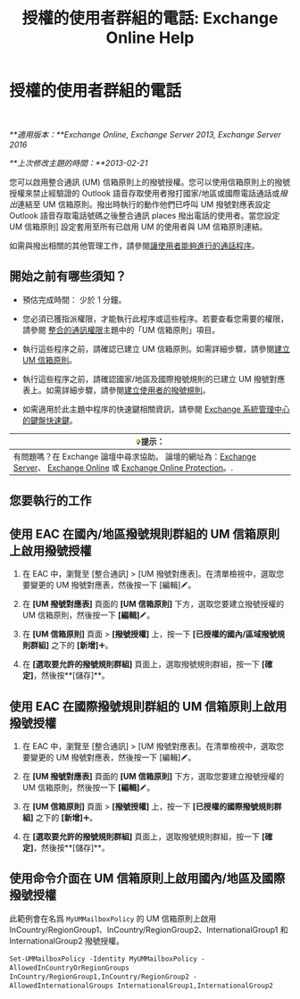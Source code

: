 ﻿---
title: '授權的使用者群組的電話: Exchange Online Help'
TOCTitle: 授權的使用者群組的電話
ms:assetid: 7fc36757-868c-4bde-b793-6ae630da155c
ms:mtpsurl: https://technet.microsoft.com/zh-tw/library/Bb232099(v=EXCHG.150)
ms:contentKeyID: 51409221
ms.date: 05/23/2018
mtps_version: v=EXCHG.150
ms.translationtype: MT
---

# 授權的使用者群組的電話

 

_**適用版本：**Exchange Online, Exchange Server 2013, Exchange Server 2016_

_**上次修改主題的時間：**2013-02-21_

您可以啟用整合通訊 (UM) 信箱原則上的撥號授權。您可以使用信箱原則上的撥號授權來禁止經驗證的 Outlook 語音存取使用者撥打國家/地區或國際電話通話或*撥出*連結至 UM 信箱原則。撥出時執行的動作他們已呼叫 UM 撥號對應表設定 Outlook 語音存取電話號碼之後整合通訊 places 撥出電話的使用者。當您設定 UM 信箱原則\] 設定套用至所有已啟用 UM 的使用者與 UM 信箱原則連結。

如需與撥出相關的其他管理工作，請參閱[讓使用者能夠進行的通話程序](allowing-users-to-make-calls-procedures-exchange-2013-help.md)。

## 開始之前有哪些須知？

  - 預估完成時間： 少於 1 分鐘。

  - 您必須已獲指派權限，才能執行此程序或這些程序。若要查看您需要的權限，請參閱 [整合的通訊權限](unified-messaging-permissions-exchange-2013-help.md)主題中的「UM 信箱原則」項目。

  - 執行這些程序之前，請確認已建立 UM 信箱原則。如需詳細步驟，請參閱[建立 UM 信箱原則](create-a-um-mailbox-policy-exchange-2013-help.md)。

  - 執行這些程序之前，請確認國家/地區及國際撥號規則的已建立 UM 撥號對應表上。如需詳細步驟，請參閱[建立使用者的撥號規則](create-dialing-rules-for-users-exchange-2013-help.md)。

  - 如需適用於此主題中程序的快速鍵相關資訊，請參閱 [Exchange 系統管理中心的鍵盤快速鍵](keyboard-shortcuts-in-the-exchange-admin-center-exchange-online-protection-help.md)。

<table>
<thead>
<tr class="header">
<th><img src="images/Bb124558.tip(EXCHG.150).gif" title="提示" alt="提示" />提示：</th>
</tr>
</thead>
<tbody>
<tr class="odd">
<td>有問題嗎？在 Exchange 論壇中尋求協助。 論壇的網址為：<a href="https://go.microsoft.com/fwlink/p/?linkid=60612">Exchange Server</a>、 <a href="https://go.microsoft.com/fwlink/p/?linkid=267542">Exchange Online</a> 或 <a href="https://go.microsoft.com/fwlink/p/?linkid=285351">Exchange Online Protection</a>。.</td>
</tr>
</tbody>
</table>


## 您要執行的工作

## 使用 EAC 在國內/地區撥號規則群組的 UM 信箱原則上啟用撥號授權

1.  在 EAC 中，瀏覽至 \[整合通訊\] \> \[UM 撥號對應表\]。在清單檢視中，選取您要變更的 UM 撥號對應表，然後按一下 \[編輯\]![編輯圖示](images/JJ218640.6f53ccb2-1f13-4c02-bea0-30690e6ea71d(EXCHG.150).gif "編輯圖示")。

2.  在 **\[UM 撥號對應表\]** 頁面的 **\[UM 信箱原則\]** 下方，選取您要建立撥號授權的 UM 信箱原則，然後按一下 **\[編輯\]**![編輯圖示](images/JJ218640.6f53ccb2-1f13-4c02-bea0-30690e6ea71d(EXCHG.150).gif "編輯圖示")。

3.  在 **\[UM 信箱原則\]** 頁面 \> **\[撥號授權\]** 上，按一下 **\[已授權的國內/區域撥號規則群組\]** 之下的 **\[新增\]**![加入圖示](images/JJ218640.c1e75329-d6d7-4073-a27d-498590bbb558(EXCHG.150).gif "加入圖示")。

4.  在 **\[選取要允許的撥號規則群組\]** 頁面上，選取撥號規則群組，按一下 **\[確定\]**，然後按**\[儲存\]**。

## 使用 EAC 在國際撥號規則群組的 UM 信箱原則上啟用撥號授權

1.  在 EAC 中，瀏覽至 \[整合通訊\] \> \[UM 撥號對應表\]。在清單檢視中，選取您要變更的 UM 撥號對應表，然後按一下 \[編輯\]![編輯圖示](images/JJ218640.6f53ccb2-1f13-4c02-bea0-30690e6ea71d(EXCHG.150).gif "編輯圖示")。

2.  在 **\[UM 撥號對應表\]** 頁面的 **\[UM 信箱原則\]** 下方，選取您要建立撥號授權的 UM 信箱原則，然後按一下 **\[編輯\]**![編輯圖示](images/JJ218640.6f53ccb2-1f13-4c02-bea0-30690e6ea71d(EXCHG.150).gif "編輯圖示")。

3.  在 **\[UM 信箱原則\]** 頁面 \> **\[撥號授權\]** 上，按一下 **\[已授權的國際撥號規則群組\]** 之下的 **\[新增\]**![加入圖示](images/JJ218640.c1e75329-d6d7-4073-a27d-498590bbb558(EXCHG.150).gif "加入圖示")。

4.  在 **\[選取要允許的撥號規則群組\]** 頁面上，選取撥號規則群組，按一下 **\[確定\]**，然後按**\[儲存\]**。

## 使用命令介面在 UM 信箱原則上啟用國內/地區及國際撥號授權

此範例會在名爲 `MyUMMailboxPolicy` 的 UM 信箱原則上啟用 InCountry/RegionGroup1、InCountry/RegionGroup2、InternationalGroup1 和 InternationalGroup2 撥號授權。

    Set-UMMailboxPolicy -Identity MyUMMailboxPolicy -AllowedInCountryOrRegionGroups InCountry/RegionGroup1,InCountry/RegionGroup2 -AllowedInternationalGroups InternationalGroup1,InternationalGroup2

